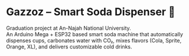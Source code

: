 # Gazzoz – Smart Soda Dispenser 🥤

Graduation project at An-Najah National University.  
An Arduino Mega + ESP32 based smart soda machine that automatically dispenses cups, carbonates water with CO₂, mixes flavors (Cola, Sprite, Orange, XL), and delivers customizable cold drinks.  
